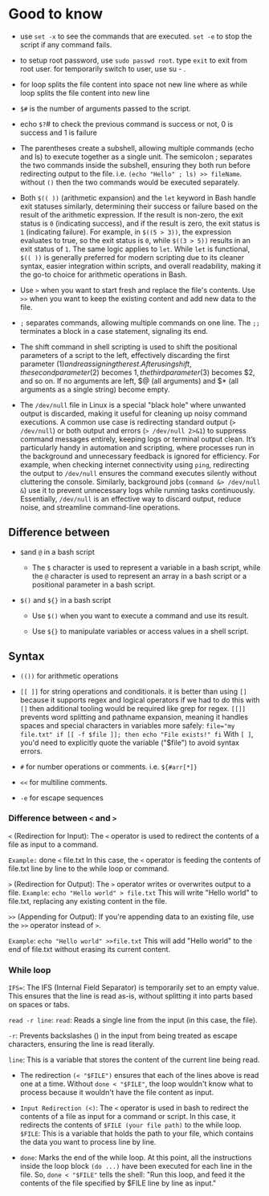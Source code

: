 # Good to know

- use `set -x` to see the commands that are executed. `set -e` to stop the script if any command fails.

- to setup root password, use `sudo passwd root`. type `exit` to exit from root user. for temporarily switch to user, use su - <username>.

- for loop splits the file content into space not new line where as while loop splits the file content into new line

- `$#` is the number of arguments passed to the script.
- echo `$?`# to check the previous command is success or not, 0 is success and 1 is failure

- The parentheses create a subshell, allowing multiple commands (echo and ls) to execute together as a single unit. The semicolon ; separates the two commands inside the subshell, ensuring they both run before redirecting output to the file. i.e. `(echo "Hello" ; ls) >> fileName`. without `()` then the two commands would be executed separately.

- Both `$(( ))` (arithmetic expansion) and the `let` keyword in Bash handle exit statuses similarly, determining their success or failure based on the result of the arithmetic expression. If the result is non-zero, the exit status is `0` (indicating success), and if the result is zero, the exit status is `1` (indicating failure). For example, in `$((5 > 3))`, the expression evaluates to true, so the exit status is `0`, while `$((3 > 5))` results in an exit status of `1`. The same logic applies to `let`. While `let` is functional, `$(( ))` is generally preferred for modern scripting due to its cleaner syntax, easier integration within scripts, and overall readability, making it the go-to choice for arithmetic operations in Bash.

- Use `>` when you want to start fresh and replace the file's contents. Use `>>` when you want to keep the existing content and add new data to the file.

- `;` separates commands, allowing multiple commands on one line. The `;;` terminates a block in a case statement, signaling its end.

- The shift command in shell scripting is used to shift the positional parameters of a script to the left, effectively discarding the first parameter ($1) and reassigning the rest. After using shift, the second parameter ($2) becomes $1, the third parameter ($3) becomes $2, and so on. If no arguments are left, $@ (all arguments) and $* (all arguments as a single string) become empty.

- The `/dev/null` file in Linux is a special "black hole" where unwanted output is discarded, making it useful for cleaning up noisy command executions. A common use case is redirecting standard output (`> /dev/null`) or both output and errors (`> /dev/null 2>&1`) to suppress command messages entirely, keeping logs or terminal output clean. It’s particularly handy in automation and scripting, where processes run in the background and unnecessary feedback is ignored for efficiency. For example, when checking internet connectivity using `ping`, redirecting the output to `/dev/null` ensures the command executes silently without cluttering the console. Similarly, background jobs (`command &> /dev/null &`) use it to prevent unnecessary logs while running tasks continuously. Essentially, `/dev/null` is an effective way to discard output, reduce noise, and streamline command-line operations.


## Difference between

- `$`and `@` in a bash script

  - The `$` character is used to represent a variable in a bash script, while the `@` character is used to represent an array in a bash script or a positional parameter in a bash script.

- `$()` and `${}` in a bash script

  - Use `$()` when you want to execute a command and use its result.

  - Use `${}` to manipulate variables or access values in a shell script.

## Syntax

- `(())` for arithmetic operations

- `[[ ]]` for string operations and conditionals. it is better than using `[]` because it supports regex and logical operators if we had to do this with `[]` then additional tooling would be required like grep for regex.
  `[[]]` prevents word splitting and pathname expansion, meaning it handles spaces and special characters in variables more safely: `file="my file.txt"
if [[ -f $file ]]; then
    echo "File exists!"
fi`
  With `[ ]`, you'd need to explicitly quote the variable ("$file") to avoid syntax errors.

- `#` for number operations or comments. i.e. `${#arr[*]}`
- `<<` for multiline comments.
- `-e` for escape sequences

### Difference between `<` and `>`

`<` (Redirection for Input):
The `<` operator is used to redirect the contents of a file as input to a command.

`Example:` done `<` file.txt
In this case, the `<` operator is feeding the contents of file.txt line by line to the while loop or command.

`>` (Redirection for Output):
The `>` operator writes or overwrites output to a file.
`Example`: `echo "Hello world" > file.txt`
This will write "Hello world" to file.txt, replacing any existing content in the file.

`>>` (Appending for Output):
If you're appending data to an existing file, use the `>>` operator instead of `>`.

`Example`: `echo "Hello world" >>file.txt`
This will add "Hello world" to the end of file.txt without erasing its current content.

### While loop

`IFS=`: The IFS (Internal Field Separator) is temporarily set to an empty value. This ensures that the line is read as-is, without splitting it into parts based on spaces or tabs.

`read -r line`: `read`: Reads a single line from the input (in this case, the file).

`-r`: Prevents backslashes (\) in the input from being treated as escape characters, ensuring the line is read literally.

`line`: This is a variable that stores the content of the current line being read.

- The redirection `(< "$FILE")` ensures that each of the lines above is read one at a time. Without `done < "$FILE"`, the loop wouldn't know what to process because it wouldn't have the file content as input.

- `Input Redirection (<)`: The `<` operator is used in bash to redirect the contents of a file as input for a command or script. In this case, it redirects the contents of `$FILE (your file path)` to the while loop.
  `$FILE`: This is a variable that holds the path to your file, which contains the data you want to process line by line.

- `done`: Marks the end of the while loop. At this point, all the instructions inside the loop block `(do ...)` have been executed for each line in the file. So, `done < "$FILE"` tells the shell: "Run this loop, and feed it the contents of the file specified by $FILE line by line as input."
